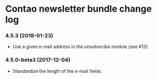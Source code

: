 # Contao newsletter bundle change log

### 4.5.3 (2018-01-23)

 * Use a given e-mail address in the unsubscribe module (see #12).

### 4.5.0-beta3 (2017-12-04)

 * Standardize the length of the e-mail fields.
